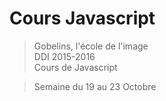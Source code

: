 # Cours Javascript

> Gobelins, l'école de l'image  
> DDI 2015-2016  
> Cours de Javascript  

> Semaine du 19 au 23 Octobre
